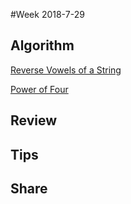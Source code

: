 #Week 2018-7-29
## Algorithm
[Reverse Vowels of a String](https://leetcode.com/problems/reverse-vowels-of-a-string/description/)

[Power of Four](https://leetcode.com/problems/power-of-four/description/)


## Review

## Tips

## Share